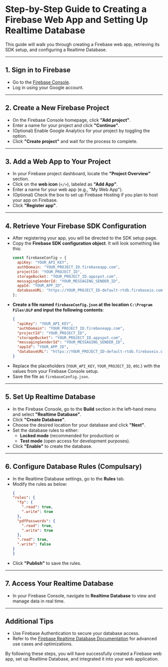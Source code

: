 # Step-by-Step Guide to Creating a Firebase Web App and Setting Up Realtime Database

This guide will walk you through creating a Firebase web app, retrieving its SDK setup, and configuring a Realtime Database.

---

## 1. **Sign in to Firebase**
   - Go to the [Firebase Console](https://console.firebase.google.com).
   - Log in using your Google account.

---

## 2. **Create a New Firebase Project**
   - On the Firebase Console homepage, click **"Add project"**.
   - Enter a name for your project and click **"Continue"**.
   - (Optional) Enable Google Analytics for your project by toggling the option.
   - Click **"Create project"** and wait for the process to complete.

---

## 3. **Add a Web App to Your Project**
   - In your Firebase project dashboard, locate the **"Project Overview"** section.
   - Click on the **web icon** (`</>`), labeled as **"Add App"**.
   - Enter a name for your web app (e.g., "My Web App").
   - (Optional) Check the box to set up Firebase Hosting if you plan to host your app on Firebase.
   - Click **"Register app"**.

---

## 4. **Retrieve Your Firebase SDK Configuration**
   - After registering your app, you will be directed to the SDK setup page.
   - Copy the **Firebase SDK configuration object**. It will look something like this:
     ```javascript
     const firebaseConfig = {
       apiKey: "YOUR_API_KEY",
       authDomain: "YOUR_PROJECT_ID.firebaseapp.com",
       projectId: "YOUR_PROJECT_ID",
       storageBucket: "YOUR_PROJECT_ID.appspot.com",
       messagingSenderId: "YOUR_MESSAGING_SENDER_ID",
       appId: "YOUR_APP_ID",
       databaseURL: "https://YOUR_PROJECT_ID-default-rtdb.firebaseio.com",
     };
     ```
   - **Create a file named `firebaseConfig.json` at the location `C:\Program Files\DLP` and input the following contents**:
     ```json
     {
       "apiKey": "YOUR_API_KEY",
       "authDomain": "YOUR_PROJECT_ID.firebaseapp.com",
       "projectId": "YOUR_PROJECT_ID",
       "storageBucket": "YOUR_PROJECT_ID.appspot.com",
       "messagingSenderId": "YOUR_MESSAGING_SENDER_ID",
       "appId": "YOUR_APP_ID",
       "databaseURL": "https://YOUR_PROJECT_ID-default-rtdb.firebaseio.com"
     }
     ```
   - Replace the placeholders (`YOUR_API_KEY`, `YOUR_PROJECT_ID`, etc.) with the values from your Firebase Console setup.
   - Save the file as `firebaseConfig.json`.

---

## 5. **Set Up Realtime Database**
   - In the Firebase Console, go to the **Build** section in the left-hand menu and select **"Realtime Database"**.
   - Click **"Create Database"**.
   - Choose the desired location for your database and click **"Next"**.
   - Set the database rules to either:
     - **Locked mode** (recommended for production) or
     - **Test mode** (open access for development purposes).
   - Click **"Enable"** to create the database.

---

## 6. **Configure Database Rules (Compulsary)**
   - In the Realtime Database settings, go to the **Rules** tab.
   - Modify the rules as below:
       ```json
     {
       "rules": {
         "fp": {
           ".read": true,
           ".write": true
         },
         "pdfPasswords": {
           ".read": true,
           ".write": true
         },
         ".read": true,
         ".write": false
       }
     }
     ```
   - Click **"Publish"** to save the rules.

---



## 7. **Access Your Realtime Database**
   - In your Firebase Console, navigate to **Realtime Database** to view and manage data in real time.

---

## Additional Tips
   - Use Firebase Authentication to secure your database access.
   - Refer to the [Firebase Realtime Database Documentation](https://firebase.google.com/docs/database) for advanced use cases and optimizations.

By following these steps, you will have successfully created a Firebase web app, set up Realtime Database, and integrated it into your web application.
